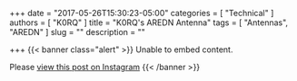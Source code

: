 +++
date = "2017-05-26T15:30:23-05:00"
categories = [ "Technical" ]
authors = [ "K0RQ" ]
title = "K0RQ's AREDN Antenna"
tags = [ "Antennas", "AREDN" ]
slug = ""
description = ""

+++
{{< banner class="alert" >}}
Unable to embed content.

Please [view this post on Instagram](https://www.instagram.com/p/BUQQYJ_jLus/?utm_source=ig_embed&utm_campaign=loading)
{{< /banner >}}
<!--more-->
